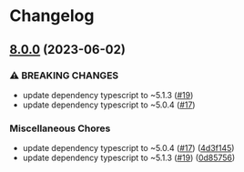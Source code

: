 # Changelog

## [8.0.0](https://github.com/voxpelli/tsconfig/compare/v7.0.0...v8.0.0) (2023-06-02)


### ⚠ BREAKING CHANGES

* update dependency typescript to ~5.1.3 ([#19](https://github.com/voxpelli/tsconfig/issues/19))
* update dependency typescript to ~5.0.4 ([#17](https://github.com/voxpelli/tsconfig/issues/17))

### Miscellaneous Chores

* update dependency typescript to ~5.0.4 ([#17](https://github.com/voxpelli/tsconfig/issues/17)) ([4d3f145](https://github.com/voxpelli/tsconfig/commit/4d3f14503c0411e0e8ba360ed450b935baf83838))
* update dependency typescript to ~5.1.3 ([#19](https://github.com/voxpelli/tsconfig/issues/19)) ([0d85756](https://github.com/voxpelli/tsconfig/commit/0d857564875c2a7e27f5aa77ee2fe19b871296f9))
